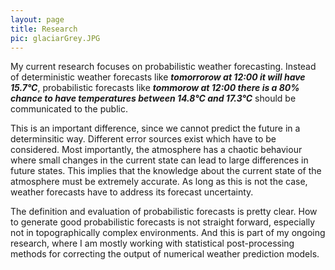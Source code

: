 ```yaml
---
layout: page
title: Research
pic: glaciarGrey.JPG
---
```


My current research focuses on probabilistic weather forecasting. Instead of deterministic weather forecasts like
**_tomorrorow at 12:00 it will have 15.7°C_**, probabilistic forecasts like **_tommorow at 12:00 there is a 80% chance to have temperatures between 14.8°C and 17.3°C_** should be communicated to the public. 

This is an important difference, since we cannot predict the future in a determinsitic way. Different error sources exist which have to be considered. Most importantly, the atmosphere has a chaotic behaviour where small changes in the current state can lead to large differences in future states. This implies that the knowledge about the current state of the atmosphere must be extremely accurate.  As long as this is not the case, weather forecasts have to address its forecast uncertainty.

The definition and evaluation of probabilistic forecasts is pretty clear. How to generate good probabilistic forecasts is not straight forward, especially not in topographically complex environments. And this is part of my ongoing research, where I am mostly working with statistical post-processing methods for correcting the output of numerical weather prediction models.


